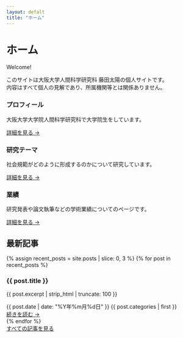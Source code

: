```yaml
---
layout: defalt
title: "ホーム"
---
```


<div class="hero-section">
    <div class="hero-content">
        <h1 class="hero-title">ホーム</h1>
        <p class="hero-subtitle">Welcome!</p>
        <div class="hero-disclaimer">
            <p>このサイトは大阪大学人間科学研究科 藤田太陽の個人サイトです。<br>内容はすべて個人の見解であり、所属機関等とは関係ありません。</p>
        </div>
    </div>
</div>

<div class="content-section">
    <div class="grid-container">
        <div class="card">
            <h3>プロフィール</h3>
            <p>大阪大学大学院人間科学研究科で大学院生をしています。</p>
            <a href="{% link about-me.md %}" class="card-link">詳細を見る →</a>
        </div>
        <div class="card">
            <h3>研究テーマ</h3>
            <p>社会規範がどのように形成するのかについて研究しています。</p>
            <a href="{% link about-research.md %}" class="card-link">詳細を見る →</a>
        </div>
        <div class="card">
            <h3>業績</h3>
            <p>研究発表や論文執筆などの学術業績についてのページです。</p>
            <a href="{% link about-cv.md %}" class="card-link">詳細を見る →</a>
        </div>
    </div>
</div>

<div class="recent-posts-section">
    <h2>最新記事</h2>
    <div class="posts-grid">
        {% assign recent_posts = site.posts | slice: 0, 3 %}
        {% for post in recent_posts %}
        <div class="post-card">
            <h3 class="post-title">{{ post.title }}</h3>
            <p class="post-excerpt">{{ post.excerpt | strip_html | truncate: 100 }}</p>
            <div class="post-footer-inline">
                <div class="post-meta">
                    <span class="post-date">{{ post.date | date: "%Y年%m月%d日" }}</span>
                    <span class="post-category">{{ post.categories | first }}</span>
                </div>
                <a href="{{ post.url | relative_url }}" class="post-link">続きを読む →</a>
            </div>
        </div>
        {% endfor %}
    </div>
    <div class="view-all-posts">
        <a href="{% link column.md %}" class="btn btn-outline">すべての記事を見る</a>
    </div>
</div>
